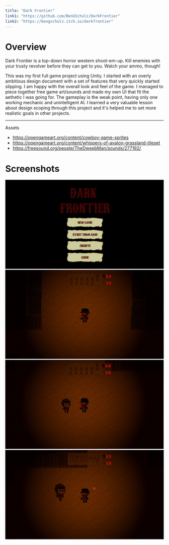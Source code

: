 ```yaml
---
title: "Dark Frontier"
link1: "https://github.com/BenGSchulz/DarkFrontier"
link2: "https://bengschulz.itch.io/darkfrontier"
---
```


# Overview

Dark Frontier is a top-down horror western shoot-em-up. Kill enemies with your trusty revolver before they can get to you. Watch your ammo, though! 

This was my first full game project using Unity. I started with an overly ambitious design document with a set of features that very quickly started slipping. I am happy with the overall look and feel of the game. I managed to piece together free game art/sounds and made my own UI that fit the aethetic I was going for. The gameplay is the weak point, having only one working mechanic and unintelligent AI. I learned a very valuable lesson about design scoping through this project and it's helped me to set more realistic goals in other projects. 

---
Assets 
- https://opengameart.org/content/cowboy-game-sprites 
- https://opengameart.org/content/whispers-of-avalon-grassland-tileset 
- https://freesound.org/people/TheDweebMan/sounds/277192/

# Screenshots

![Screenshot 1](https://raw.githubusercontent.com/BenGSchulz/DarkFrontier/master/images/DF1.JPG)
![Screenshot 2](https://raw.githubusercontent.com/BenGSchulz/DarkFrontier/master/images/DF2.JPG)
![Screenshot 3](https://raw.githubusercontent.com/BenGSchulz/DarkFrontier/master/images/DF3.JPG)
![Screenshot 4](https://raw.githubusercontent.com/BenGSchulz/DarkFrontier/master/images/DF4.JPG)